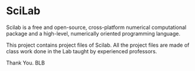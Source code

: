 # SciLab
Scilab is a free and open-source, cross-platform numerical computational package and a high-level, numerically oriented programming language.

This project contains project files of Scilab. 
All the project files are made of class work done in the Lab taught by experienced professors.

Thank You.
BLB
